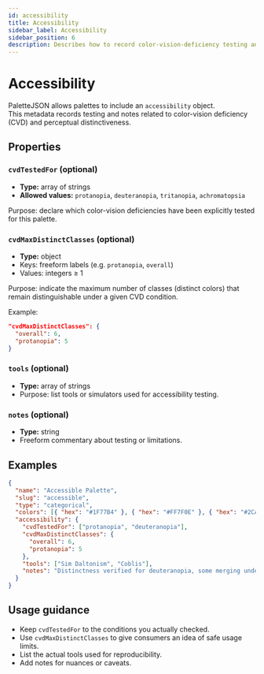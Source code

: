 ```yaml
---
id: accessibility
title: Accessibility
sidebar_label: Accessibility
sidebar_position: 6
description: Describes how to record color-vision-deficiency testing and other accessibility metadata at the palette level.
---
```


# Accessibility

PaletteJSON allows palettes to include an `accessibility` object.  
This metadata records testing and notes related to color-vision deficiency (CVD) and perceptual distinctiveness.

## Properties

### `cvdTestedFor` (optional)

- **Type:** array of strings
- **Allowed values:** `protanopia`, `deuteranopia`, `tritanopia`, `achromatopsia`

Purpose: declare which color-vision deficiencies have been explicitly tested for this palette.

### `cvdMaxDistinctClasses` (optional)

- **Type:** object
- Keys: freeform labels (e.g. `protanopia`, `overall`)
- Values: integers ≥ 1

Purpose: indicate the maximum number of classes (distinct colors) that remain distinguishable under a given CVD condition.

Example:

```json
"cvdMaxDistinctClasses": {
  "overall": 6,
  "protanopia": 5
}
```

### `tools` (optional)

- **Type:** array of strings
- Purpose: list tools or simulators used for accessibility testing.

### `notes` (optional)

- **Type:** string
- Freeform commentary about testing or limitations.

## Examples

```json
{
  "name": "Accessible Palette",
  "slug": "accessible",
  "type": "categorical",
  "colors": [{ "hex": "#1F77B4" }, { "hex": "#FF7F0E" }, { "hex": "#2CA02C" }],
  "accessibility": {
    "cvdTestedFor": ["protanopia", "deuteranopia"],
    "cvdMaxDistinctClasses": {
      "overall": 6,
      "protanopia": 5
    },
    "tools": ["Sim Daltonism", "Coblis"],
    "notes": "Distinctness verified for deuteranopia, some merging under protanopia."
  }
}
```

## Usage guidance

- Keep `cvdTestedFor` to the conditions you actually checked.
- Use `cvdMaxDistinctClasses` to give consumers an idea of safe usage limits.
- List the actual tools used for reproducibility.
- Add notes for nuances or caveats.
